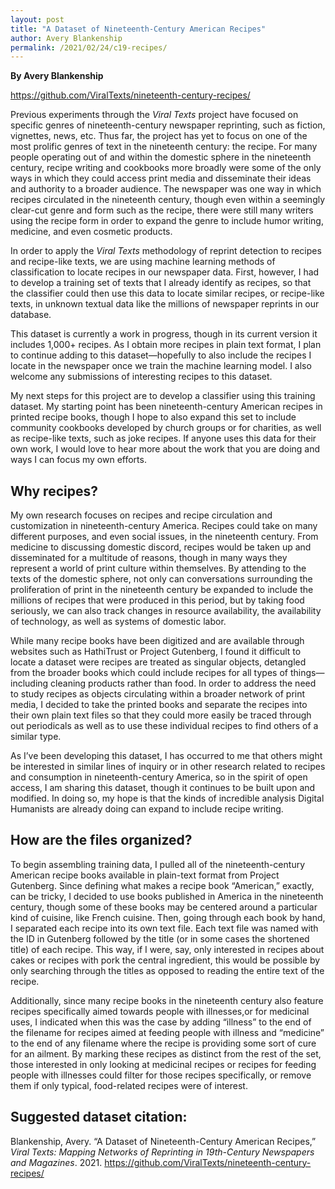 ```yaml
---
layout: post
title: "A Dataset of Nineteenth-Century American Recipes"
author: Avery Blankenship
permalink: /2021/02/24/c19-recipes/
---
```


**By Avery Blankenship**

<https://github.com/ViralTexts/nineteenth-century-recipes/>

Previous experiments through the _Viral Texts_ project have focused on specific genres of nineteenth-century newspaper reprinting, such as fiction, vignettes, news, etc. Thus far, the project has yet to focus on one of the most prolific genres of text in the nineteenth century: the recipe. For many people operating out of and within the domestic sphere in the nineteenth century, recipe writing and cookbooks more broadly were some of the only ways in which they could access print media and disseminate their ideas and authority to a broader audience. The newspaper was one way in which recipes circulated in the nineteenth century, though even within a seemingly clear-cut genre and form such as the recipe, there were still many writers using the recipe form in order to expand the genre to include humor writing, medicine, and even cosmetic products. 

In order to apply the _Viral Texts_ methodology of reprint detection to recipes and recipe-like texts, we are using machine learning methods of classification to locate recipes in our newspaper data. First, however, I had to develop a training set of texts that I already identify as recipes, so that the classifier could then use this data to locate similar recipes, or recipe-like texts, in unknown textual data like the millions of newspaper reprints in our database. 

This dataset is currently a work in progress, though in its current version it includes 1,000+ recipes. As I obtain more recipes in plain text format, I plan to continue adding to this dataset—hopefully to also include the recipes I locate in the newspaper once we train the machine learning model. I also welcome any submissions of interesting recipes to this dataset. 

My next steps for this project are to develop a classifier using this training dataset. My starting point has been nineteenth-century American recipes in printed recipe books, though I hope to also expand this set to include community cookbooks developed by church groups or for charities, as well as recipe-like texts, such as joke recipes. If anyone uses this data for their own work, I would love to hear more about the work that you are doing and ways I can focus my own efforts. 

## Why recipes?

My own research focuses on recipes and recipe circulation and customization in nineteenth-century America. Recipes could take on many different purposes, and even social issues, in the nineteenth century. From medicine to discussing domestic discord, recipes would be taken up and disseminated for a multitude of reasons, though in many ways they represent a world of print culture within themselves. By attending to the texts of the domestic sphere, not only can conversations surrounding the proliferation of print in the nineteenth century be expanded to include the millions of recipes that were produced in this period, but by taking food seriously, we can also track changes in resource availability, the availability of technology, as well as systems of domestic labor. 

While many recipe books have been digitized and are available through websites such as HathiTrust or Project Gutenberg, I found it difficult to locate a dataset were recipes are treated as singular objects, detangled from the broader books which could include recipes for all types of things—including cleaning products rather than food. In order to address the need to study recipes as objects circulating within a broader network of print media, I decided to take the printed books and separate the recipes into their own plain text files so that they could more easily be traced through out periodicals as well as to use these individual recipes to find others of a similar type. 

As I’ve been developing this dataset, I has occurred to me that others might be interested in similar lines of inquiry or in other research related to recipes and consumption in nineteenth-century America, so in the spirit of open access, I am sharing this dataset, though it continues to be built upon and modified. In doing so, my hope is that the kinds of incredible analysis Digital Humanists are already doing can expand to include recipe writing. 

## How are the files organized?

To begin assembling training data, I pulled all of the nineteenth-century American recipe books available in plain-text format from Project Gutenberg. Since defining what makes a recipe book “American,” exactly, can be tricky, I decided to use books published in America in the nineteenth century, though some of these books may be centered around a particular kind of cuisine, like French cuisine. Then, going through each book by hand, I separated each recipe into its own text file. Each text file was named with the ID in Gutenberg followed by the title (or in some cases the shortened title) of each recipe. This way, if I were, say, only interested in recipes about cakes or recipes with pork the central ingredient, this would be possible by only searching through the titles as opposed to reading the entire text of the recipe. 

Additionally, since many recipe books in the nineteenth century also feature recipes specifically aimed towards people with illnesses,or for medicinal uses, I indicated when this was the case by adding “illness” to the end of the filename for recipes aimed at feeding people with illness and “medicine” to the end of any filename where the recipe is providing some sort of cure for an ailment. By marking these recipes as distinct from the rest of the set, those interested in only looking at medicinal recipes or recipes for feeding people with illnesses could filter for those recipes specifically, or remove them if only typical, food-related recipes were of interest. 

## Suggested dataset citation:

Blankenship, Avery. “A Dataset of Nineteenth-Century American Recipes,” _Viral Texts: Mapping Networks of Reprinting in 19th-Century Newspapers and Magazines_. 2021. <https://github.com/ViralTexts/nineteenth-century-recipes/>

